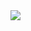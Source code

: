 <img align="center" src="[![My GitHub Streak](https://github-readme-streak-stats.herokuapp.com/user=Mykyta-G&theme=radical)](https://git.io/streak-stats)"/>